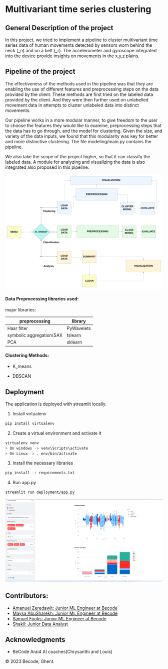 
# Multivariant time series clustering

## General Description of the project

In this project, we tried to implement a pipeline to cluster multivariant time series data of human movements detected by sensors worn behind the neck (\_n) and on a belt (\_r). The accelerometer and gyroscope integrated into the device provide insights on movements in the x,y,z plains.

## Pipeline of the project

The effectiveness of the methods used in the pipeline was that they are enabling the use of different features and preprocessing steps on the data provided by the client.
These methods are first tried on the labeled data provided by the client. And they were then further used on unlabelled movement data in attempts to cluster unlabeled data into distinct movements.

Our pipeline works in a more modular manner, to give freedom to the user to choose the features they would like to examine, preprocessing steps that the
data has to go through, and the model for clustering. Given the size, and variety of the data inputs, we found that this modularity was key for better and more distinctive clustering. The file modeling/main.py contains the pipeline.

We also take the scope of the project higher, so that it can classify the labeled data. A module for analyzing and visualizing the data is also integrated also proposed in this pipeline.

![pipeline image](images/pipe.png)

#### Data Preprocessing libraries used:

major libraries:

| preprocessing            | library    |
| ------------------------ | ---------- |
| Haar filter              | PyWavelets |
| symbolic aggregation(SAX | tslearn    |
| PCA                      | sklearn    |

#### Clustering Methods:

- K_means

- DBSCAN

## Deployment

The application is deployed with streamlit locally.

1. Install virtualenv

```bash
pip install virtualenv
```

2. Create a virtual environment and activate it

```bash
virtualenv venv
> On windows -> venv\Scripts\activate
> On Linux -> . env/bin/activate

```

3. Install the necessary libraries

```bash
pip install -r requirements.txt

```

4. Run app.py

```bash
streamlit run deployment/app.py

```

![pipeline image](images/output.png)

## Contributors:

- [Amanuel Zeredawit: Junior ML Engineer at Becode](https://github.com/AmanuelZeredawit)
- [Maysa AbuSharekh: Junior ML Engineer at Becode](https://github.com/maysahassan)
- [Samuel Fooks: Junior ML Engineer at Becode](https://github.com/samuelfooks)
- [Shakil: Junior Data Analyst](https://github.com/shakilkhan8219)

## Acknowledgments

- BeCode Arai4 AI coaches(Chrysanthi and Louis)

© 2023 Becode, Ghent.

